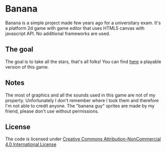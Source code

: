 # Banana
Banana is a simple project made few years ago for a universitary exam. It's a platform 2d game with game editor that uses HTML5 canvas with javascript API. No additional frameworks are used.

## The goal
The goal is to take all the stars, that's all folks! You can find [here](http://onlybananas.altervista.org/bananagame/) a playable version of this game.

## Notes
The most of graphics and all the sounds used in this game are not of my property. Unfortunately I don't remember where I took them and therefore I'm not able to credit anyone. The "banana guy" sprites are made by my friend, please don't use without permissions.

## License
The code is licensed under [Creative Commons Attribution-NonCommercial 4.0 International License](http://creativecommons.org/licenses/by-nc/4.0/)

